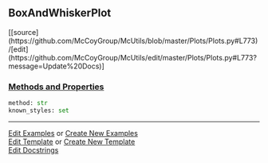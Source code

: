 ## <a id="McUtils.Plots.Plots.BoxAndWhiskerPlot">BoxAndWhiskerPlot</a> 
<div class="docs-source-link" markdown="1">
[[source](https://github.com/McCoyGroup/McUtils/blob/master/Plots/Plots.py#L773)/[edit](https://github.com/McCoyGroup/McUtils/edit/master/Plots/Plots.py#L773?message=Update%20Docs)]
</div>



<div class="collapsible-section">
 <div class="collapsible-section collapsible-section-header" markdown="1">
 
### <a class="collapse-link" data-toggle="collapse" href="#methods">Methods and Properties</a> <a class="float-right" data-toggle="collapse" href="#methods"><i class="fa fa-chevron-down"></i></a>

 </div>
 <div class="collapsible-section collapsible-section-body collapse" id="methods" markdown="1">

```python
method: str
known_styles: set
```


 </div>
</div>




___

[Edit Examples](https://github.com/McCoyGroup/McUtils/edit/gh-pages/ci/examples/McUtils/Plots/Plots/BoxAndWhiskerPlot.md) or 
[Create New Examples](https://github.com/McCoyGroup/McUtils/new/gh-pages/?filename=ci/examples/McUtils/Plots/Plots/BoxAndWhiskerPlot.md) <br/>
[Edit Template](https://github.com/McCoyGroup/McUtils/edit/gh-pages/ci/docs/McUtils/Plots/Plots/BoxAndWhiskerPlot.md) or 
[Create New Template](https://github.com/McCoyGroup/McUtils/new/gh-pages/?filename=ci/docs/templates/McUtils/Plots/Plots/BoxAndWhiskerPlot.md) <br/>
[Edit Docstrings](https://github.com/McCoyGroup/McUtils/edit/master/Plots/Plots.py#L773?message=Update%20Docs)